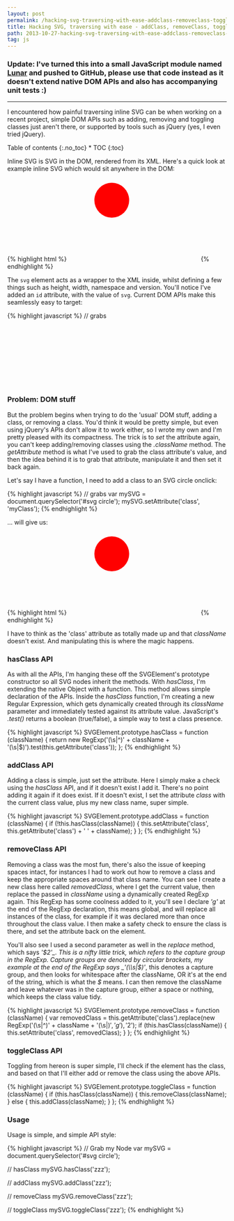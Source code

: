 ```yaml
---
layout: post
permalink: /hacking-svg-traversing-with-ease-addclass-removeclass-toggleclass-functions/
title: Hacking SVG, traversing with ease - addClass, removeClass, toggleClass functions
path: 2013-10-27-hacking-svg-traversing-with-ease-addclass-removeclass-toggleclass-functions.md
tag: js
---
```


### Update: I've turned this into a small JavaScript module named [Lunar](https://github.com/toddmotto/lunar) and pushed to GitHub, please use that code instead as it doesn't extend native DOM APIs and also has accompanying unit tests :)

----

I encountered how painful traversing inline SVG can be when working on a recent project, simple DOM APIs such as adding, removing and toggling classes just aren't there, or supported by tools such as jQuery (yes, I even tried jQuery).

<div class="toc" markdown="1">
<span class="gamma">Table of contents</span>
{:.no_toc}
* TOC
{:toc}
</div>

Inline SVG is SVG in the DOM, rendered from its XML. Here's a quick look at example inline SVG which would sit anywhere in the DOM:

{% highlight html %}
<svg id="svg" xmlns="http://www.w3.org/2000/svg" version="1.1" height="190">
  <circle cx="100" cy="50" r="40" fill="red" />
</svg>
{% endhighlight %}

The `svg` element acts as a wrapper to the XML inside, whilst defining a few things such as height, width, namespace and version. You'll notice I've added an `id` attribute, with the value of `svg`. Current DOM APIs make this seamlessly easy to target:

{% highlight javascript %}
// grabs <svg>
var mySVG = document.querySelector('#svg');
{% endhighlight %}

### Problem: DOM stuff

But the problem begins when trying to do the 'usual' DOM stuff, adding a class, or removing a class. You'd think it would be pretty simple, but even using jQuery's APIs don't allow it to work either, so I wrote my own and I'm pretty pleased with its compactness. The trick is to _set_ the attribute again, you can't keep adding/removing classes using the _.className_ method. The _getAttribute_ method is what I've used to grab the class attribute's value, and then the idea behind it is to grab that attribute, manipulate it and then set it back again.

Let's say I have a function, I need to add a class to an SVG circle onclick:

{% highlight javascript %}
// grabs <circle>
var mySVG = document.querySelector('#svg circle');
mySVG.setAttribute('class', 'myClass');
{% endhighlight %}

... will give us:

{% highlight html %}
<svg id="svg" xmlns="http://www.w3.org/2000/svg" version="1.1" height="190">
  <circle cx="100" cy="50" r="40" fill="red" class="myClass" />
</svg>
{% endhighlight %}

I have to think as the 'class' attribute as totally made up and that _className_ doesn't exist. And manipulating this is where the magic happens.

### hasClass API
As with all the APIs, I'm hanging these off the SVGElement's prototype constructor so all SVG nodes inherit the methods. With _hasClass_, I'm extending the native Object with a function. This method allows simple declaration of the APIs. Inside the _hasClass_ function, I'm creating a new Regular Expression, which gets dynamically created through its _className_ parameter and immediately tested against its attribute value. JavaScript's _.test()_ returns a boolean (true/false), a simple way to test a class presence.

{% highlight javascript %}
SVGElement.prototype.hasClass = function (className) {
  return new RegExp('(\\s|^)' + className + '(\\s|$)').test(this.getAttribute('class'));
};
{% endhighlight %}

### addClass API
Adding a class is simple, just set the attribute. Here I simply make a check using the _hasClass_ API, and if it doesn't exist I add it. There's no point adding it again if it does exist. If it doesn't exist, I set the attribute _class_ with the current class value, plus my new class name, super simple.

{% highlight javascript %}
SVGElement.prototype.addClass = function (className) {
  if (!this.hasClass(className)) {
    this.setAttribute('class', this.getAttribute('class') + ' ' + className);
  }
};
{% endhighlight %}

### removeClass API
Removing a class was the most fun, there's also the issue of keeping spaces intact, for instances I had to work out how to remove a class and keep the appropriate spaces around that class name. You can see I create a new class here called _removedClass_, where I get the current value, then replace the passed in _className_ using a dynamically created RegExp again. This RegExp has some coolness added to it, you'll see I declare _'g'_ at the end of the RegExp declaration, this means global, and will replace all instances of the class, for example if it was declared more than once throughout the class value. I then make a safety check to ensure the class is there, and set the attribute back on the element.

You'll also see I used a second parameter as well in the _replace_ method, which says _'$2'_. This is a nifty little trick, which refers to the capture group in the RegExp. Capture groups are denoted by circular brackets, my example at the end of the RegExp says _'(\\s|$)'_, this denotes a capture group, and then looks for whitespace after the className, OR it's at the end of the string, which is what the _$_ means. I can then remove the className and leave whatever was in the capture group, either a space or nothing, which keeps the class value tidy.

{% highlight javascript %}
SVGElement.prototype.removeClass = function (className) {
  var removedClass = this.getAttribute('class').replace(new RegExp('(\\s|^)' + className + '(\\s|$)', 'g'), '$2');
  if (this.hasClass(className)) {
    this.setAttribute('class', removedClass);
  }
};
{% endhighlight %}

### toggleClass API
Toggling from hereon is super simple, I'll check if the element has the class, and based on that I'll either add or remove the class using the above APIs.

{% highlight javascript %}
SVGElement.prototype.toggleClass = function (className) {
  if (this.hasClass(className)) {
    this.removeClass(className);
  } else {
    this.addClass(className);
  }
};
{% endhighlight %}

### Usage
Usage is simple, and simple API style:

{% highlight javascript %}
// Grab my Node
var mySVG = document.querySelector('#svg circle');

// hasClass
mySVG.hasClass('zzz');

// addClass
mySVG.addClass('zzz');

// removeClass
mySVG.removeClass('zzz');

// toggleClass
mySVG.toggleClass('zzz');
{% endhighlight %}
